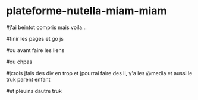 # plateforme-nutella-miam-miam

#j'ai beintot compris mais voila...

#finir les pages et go js

#ou avant faire les liens

#ou chpas

#jcrois jfais des div en trop et jpourrai faire des li, y'a les @media et aussi le truk parent enfant

#et pleuins dautre truk



